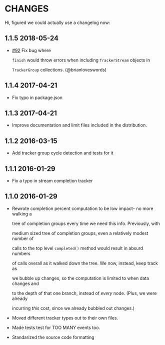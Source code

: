 # CHANGES

Hi, figured we could actually use a changelog now:

## 1.1.5 2018-05-24

* [\#92](https://github.com/iarna/are-we-there-yet/pull/92) Fix bug where

  `finish` would throw errors when including `TrackerStream` objects in

  `TrackerGroup` collections.  \(@brianloveswords\)

## 1.1.4 2017-04-21

* Fix typo in package.json

## 1.1.3 2017-04-21

* Improve documentation and limit files included in the distribution.

## 1.1.2 2016-03-15

* Add tracker group cycle detection and tests for it

## 1.1.1 2016-01-29

* Fix a typo in stream completion tracker

## 1.1.0 2016-01-29

* Rewrote completion percent computation to be low impact– no more walking a

  tree of completion groups every time we need this info.  Previously, with

  medium sized tree of completion groups, even a relatively modest number of

  calls to the top level `completed()` method would result in absurd numbers

  of calls overall as it walked down the tree. We now, instead, keep track as

  we bubble up changes, so the computation is limited to when data changes and

  to the depth of that one branch, instead of _every_ node. \(Plus, we were already

  incurring _this_ cost, since we already bubbled out changes.\)

* Moved different tracker types out to their own files.
* Made tests test for TOO MANY events too.
* Standarized the source code formatting

